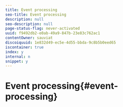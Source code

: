 ```yaml
---
title: Event processing
seo-title: Event processing
description: null
seo-description: null
page-status-flag: never-activated
uuid: f9492db2-e0ab-49a9-847b-23e83c762ac1
contentOwner: sauviat
discoiquuid: 1e832d49-ec5e-4d55-bbda-9c8b5b0eed65
iscontainer: true
index: y
internal: n
snippet: y
---
```


# Event processing{#event-processing}

